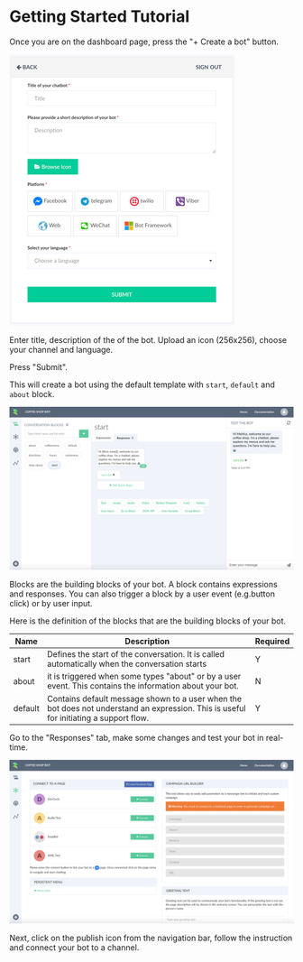 # Getting Started Tutorial

Once you are on the dashboard page, press the "+ Create a bot" button. 

![](create-new-bot.png)

Enter title, description of the of the bot. Upload an icon (256x256), choose your channel and language. 

Press "Submit".

This will create a bot using the default template with `start`, `default` and `about` block. 

![](test-the-bot.png)

Blocks are the building blocks of your bot. A block contains expressions and responses. You can also trigger a block by a user event (e.g.button click) or by user input.

Here is the definition of the blocks that are the building blocks of your bot.

| Name | Description | Required |
| - | --- | - |
| start | Defines the start of the conversation. It is called automatically when the conversation starts | Y |
| about | it is triggered when some types "about" or by a user event.  This contains the information about your bot.  | N |
| default | Contains default message shown to a user when the bot does not understand an expression. This is useful for initiating a support flow. | Y |

Go to the "Responses" tab, make some changes and test your bot in real-time.

![](publish.png)

Next, click on the publish icon from the navigation bar, follow the instruction and connect your bot to a channel.



